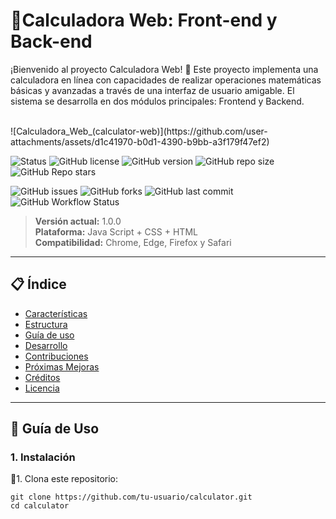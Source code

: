 # 🔢**Calculadora Web: Front-end y Back-end**
¡Bienvenido al proyecto Calculadora Web! 🎯 Este proyecto implementa una calculadora en línea con capacidades de realizar operaciones matemáticas básicas y avanzadas a través de una interfaz de usuario amigable. El sistema se desarrolla en dos módulos principales: Frontend y Backend.

<br>
![Calculadora_Web_(calculator-web)](https://github.com/user-attachments/assets/d1c41970-b0d1-4390-b9bb-a3f179f47ef2)
<br>

![Status](https://img.shields.io/badge/Estado-En%20Desarrollo-yellow?style=flat-square)
![GitHub license](https://img.shields.io/github/license/RubenGamezTorrijos/calculator?style=flat-square)
![GitHub version](https://img.shields.io/github/v/tag/RubenGamezTorrijos/calculator?label=versión&style=flat-square)
![GitHub repo size](https://img.shields.io/github/repo-size/RubenGamezTorrijos/calculator?style=flat-square)
![GitHub Repo stars](https://img.shields.io/github/stars/RubenGamezTorrijos/calculator?style=social)

![GitHub issues](https://img.shields.io/github/issues/RubenGamezTorrijos/calculator?style=flat-square)
![GitHub forks](https://img.shields.io/github/forks/RubenGamezTorrijos/calculator?style=flat-square)
![GitHub last commit](https://img.shields.io/github/last-commit/RubenGamezTorrijos/calculator?style=flat-square)
![GitHub Workflow Status](https://img.shields.io/github/actions/workflow/status/RubenGamezTorrijos/calculator/main.yml?style=flat-square)

> **Versión actual:** 1.0.0  
> **Plataforma:** Java Script + CSS + HTML  
> **Compatibilidad:** Chrome, Edge, Firefox y Safari

---

## 📋 Índice
- [Características](#-características)
- [Estructura](#-estructura)
- [Guía de uso](#-guía-de-uso)
- [Desarrollo](#-desarrollo)
- [Contribuciones](#-contribuciones)
- [Próximas Mejoras](#-próximas-mejoras)
- [Créditos](#-créditos)
- [Licencia](#-licencia)

---

## 🚀 **Guía de Uso**
### 1. Instalación
🔹1. Clona este repositorio:
```
git clone https://github.com/tu-usuario/calculator.git
cd calculator
```

